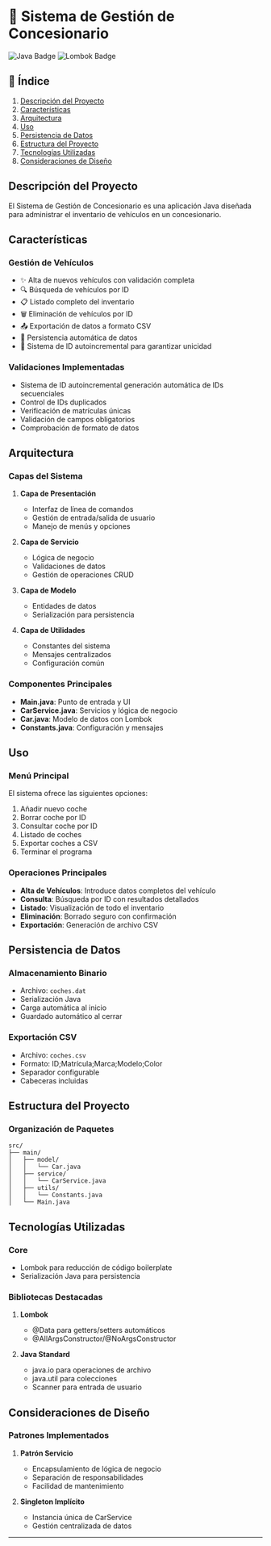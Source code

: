 # 🚗 Sistema de Gestión de Concesionario

![Java Badge](https://img.shields.io/badge/Java-ED8B00?style=for-the-badge&logo=openjdk&logoColor=white)
![Lombok Badge](https://img.shields.io/badge/Lombok-FF0000?style=for-the-badge&logo=lombok&logoColor=white)

## 📑 Índice
1. [Descripción del Proyecto](#descripción-del-proyecto)
2. [Características](#características)
3. [Arquitectura](#arquitectura)
4. [Uso](#uso)
5. [Persistencia de Datos](#persistencia-de-datos)
6. [Estructura del Proyecto](#estructura-del-proyecto)
7. [Tecnologías Utilizadas](#tecnologías-utilizadas)
8. [Consideraciones de Diseño](#consideraciones-de-diseño)

## Descripción del Proyecto
El Sistema de Gestión de Concesionario es una aplicación Java diseñada para administrar el inventario de vehículos en un concesionario.

## Características

### Gestión de Vehículos
- ✨ Alta de nuevos vehículos con validación completa
- 🔍 Búsqueda de vehículos por ID
- 📋 Listado completo del inventario
- 🗑️ Eliminación de vehículos por ID
- 📤 Exportación de datos a formato CSV
- 💾 Persistencia automática de datos
- 🔢 Sistema de ID autoincremental para garantizar unicidad


### Validaciones Implementadas
- Sistema de ID autoincremental generación automática de IDs secuenciales
- Control de IDs duplicados
- Verificación de matrículas únicas
- Validación de campos obligatorios
- Comprobación de formato de datos

## Arquitectura

### Capas del Sistema
1. **Capa de Presentación**
    - Interfaz de línea de comandos
    - Gestión de entrada/salida de usuario
    - Manejo de menús y opciones

2. **Capa de Servicio**
    - Lógica de negocio
    - Validaciones de datos
    - Gestión de operaciones CRUD

3. **Capa de Modelo**
    - Entidades de datos
    - Serialización para persistencia

4. **Capa de Utilidades**
    - Constantes del sistema
    - Mensajes centralizados
    - Configuración común

### Componentes Principales
- **Main.java**: Punto de entrada y UI
- **CarService.java**: Servicios y lógica de negocio
- **Car.java**: Modelo de datos con Lombok
- **Constants.java**: Configuración y mensajes


## Uso

### Menú Principal
El sistema ofrece las siguientes opciones:
1. Añadir nuevo coche
2. Borrar coche por ID
3. Consultar coche por ID
4. Listado de coches
5. Exportar coches a CSV
6. Terminar el programa

### Operaciones Principales
- **Alta de Vehículos**: Introduce datos completos del vehículo
- **Consulta**: Búsqueda por ID con resultados detallados
- **Listado**: Visualización de todo el inventario
- **Eliminación**: Borrado seguro con confirmación
- **Exportación**: Generación de archivo CSV

## Persistencia de Datos

### Almacenamiento Binario
- Archivo: `coches.dat`
- Serialización Java
- Carga automática al inicio
- Guardado automático al cerrar

### Exportación CSV
- Archivo: `coches.csv`
- Formato: ID;Matrícula;Marca;Modelo;Color
- Separador configurable
- Cabeceras incluidas

## Estructura del Proyecto

### Organización de Paquetes
```
src/
├── main/
│   ├── model/
│   │   └── Car.java
│   ├── service/
│   │   └── CarService.java
│   ├── utils/
│   │   └── Constants.java
│   └── Main.java
```

## Tecnologías Utilizadas

### Core
- Lombok para reducción de código boilerplate
- Serialización Java para persistencia

### Bibliotecas Destacadas
1. **Lombok**
    - @Data para getters/setters automáticos
    - @AllArgsConstructor/@NoArgsConstructor

2. **Java Standard**
    - java.io para operaciones de archivo
    - java.util para colecciones
    - Scanner para entrada de usuario

## Consideraciones de Diseño

### Patrones Implementados
1. **Patrón Servicio**
    - Encapsulamiento de lógica de negocio
    - Separación de responsabilidades
    - Facilidad de mantenimiento

2. **Singleton Implícito**
    - Instancia única de CarService
    - Gestión centralizada de datos

---